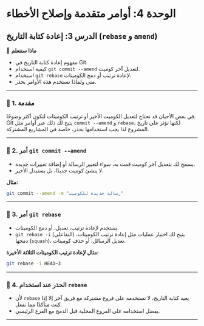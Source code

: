 # الوحدة 4: أوامر متقدمة وإصلاح الأخطاء
## الدرس 3: إعادة كتابة التاريخ (`rebase` و `amend`)

🧠 **ماذا ستتعلم**
* مفهوم إعادة كتابة التاريخ في Git.
* كيفية استخدام `git commit --amend` لتعديل آخر كوميت.
* استخدام `git rebase` لإعادة ترتيب أو دمج الكوميتات.
* متى ولماذا تستخدم هذه الأوامر بحذر.

---

### 🧾 1. مقدمة
في بعض الأحيان قد تحتاج لتعديل الكوميت الأخير أو ترتيب الكوميتات لتكون أكثر وضوحًا. Git يتيح لك ذلك عبر أوامر مثل `commit --amend` و `rebase`، لكنها تؤثر على تاريخ المشروع لذا يجب استخدامها بحذر، خاصة في المشاريع المشتركة.

---

### 🧾 2. أمر `git commit --amend`
* يسمح لك بتعديل آخر كوميت قمت به، سواء لتغيير الرسالة أو إضافة تغييرات جديدة.
* لا ينشئ كوميت جديدًا، بل يستبدل الأخير.

**مثال:**
```bash
git commit --amend -m "رسالة جديدة للكوميت"
```

---

### 🧾 3. أمر `git rebase`
* يستخدم لإعادة ترتيب، تعديل، أو دمج الكوميتات.
* `git rebase -i` (التفاعلي) يتيح لك اختيار عمليات مثل إعادة ترتيب الكوميتات، دمجها (`squash`)، تعديل الرسائل، أو حذف كوميتات.

**مثال لإعادة ترتيب الكوميتات الثلاثة الأخيرة:**
```bash
git rebase -i HEAD~3
```

---

### 🧾 4. الحذر عند استخدام `rebase`
* لأن `rebase` يعيد كتابة التاريخ، لا تستخدمه على فروع مشتركة مع فريق آخر إلا إذا كنت متأكدًا مما تفعل.
* يفضل استخدامه على الفروع المحلية قبل الدمج مع الفرع الرئيسي.

---